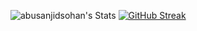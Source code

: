 ![abusanjidsohan's Stats](https://github-readme-stats.vercel.app/api?username=abusanjidsohan&theme=prussian&show_icons=true&hide_border=false&count_private=false)
<a href="https://git.io/streak-stats"><img src="https://github-readme-streak-stats.herokuapp.com?user=abusanjidsohan&theme=onedark&border_radius=5" alt="GitHub Streak" /></a>
